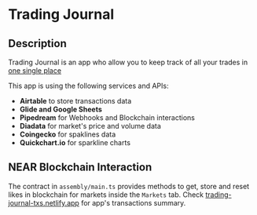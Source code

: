 Trading Journal
=================================

## Description

<div class="about">
	<p>Trading Journal is an app who allow you to keep track of all your trades in <a href="https://trading-journal.glideapp.io/" target="_blank">one single place</a></p>
	<p>
		This app is using the following services and APIs: 
		<ul>
			<li><b>Airtable</b> to store transactions data</li>
			<li><b>Glide and Google Sheets</b></li>
			<li><b>Pipedream</b> for Webhooks and Blockchain interactions</li>
			<li><b>Diadata</b> for market's price and volume data</li>
			<li><b>Coingecko</b> for spaklines data</li>
			<li><b>Quickchart.io</b> for sparkline charts</li>
		</ul>
	</p>
</div>

## NEAR Blockchain Interaction
The contract in `assembly/main.ts` provides methods to get, store and reset likes in blockchain for markets inside the `Markets` tab. Check <a href="https://trading-journal-txs.netlify.app/" target="_blank">trading-journal-txs.netlify.app</a> for app's transactions summary.

